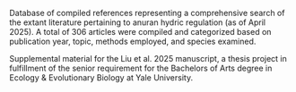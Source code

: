 Database of compiled references representing a comprehensive search of the extant literature pertaining to anuran hydric regulation (as of April 2025). A total of 306 articles were compiled and categorized based on  publication year, topic, methods employed, and species examined.

Supplemental material for the Liu et al. 2025 manuscript, a thesis project in fulfillment of the senior requirement for the Bachelors of Arts degree in Ecology & Evolutionary Biology at Yale University.
